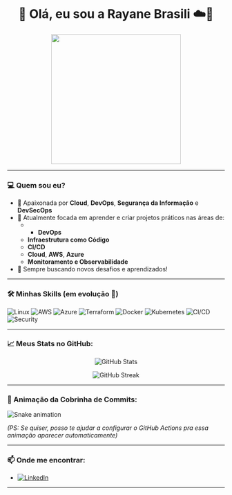 <h1 align="center">👋 Olá, eu sou a Rayane Brasili ☁️🔐</h1>

<p align="center">
  <img src="https://media.giphy.com/media/L8K62iTDkzGX6/giphy.gif" width="300" />
</p>

---

### 💻 Quem sou eu?

- 🔎 Apaixonada por **Cloud**, **DevOps**, **Segurança da Informação** e **DevSecOps**
- 🎯 Atualmente focada em aprender e criar projetos práticos nas áreas de:
  - - **DevOps**
  - **Infraestrutura como Código**
  - **CI/CD**
  - **Cloud**, **AWS**, **Azure**
  - **Monitoramento e Observabilidade**
- 🚀 Sempre buscando novos desafios e aprendizados!

---

### 🛠️ Minhas Skills (em evolução 🚀)

![Linux](https://progress-bar.dev/80/?title=Linux)
![AWS](https://progress-bar.dev/70/?title=AWS)
![Azure](https://progress-bar.dev/60/?title=Azure)
![Terraform](https://progress-bar.dev/75/?title=Terraform)
![Docker](https://progress-bar.dev/70/?title=Docker)
![Kubernetes](https://progress-bar.dev/60/?title=Kubernetes)
![CI/CD](https://progress-bar.dev/65/?title=CI/CD)
![Security](https://progress-bar.dev/70/?title=Security)

---

### 📈 Meus Stats no GitHub:

<p align="center">
  <img src="https://github-readme-stats.vercel.app/api?username=rayane-brasili&show_icons=true&theme=radical" alt="GitHub Stats"/>
</p>

<p align="center">
  <img src="https://github-readme-streak-stats.herokuapp.com/?user=rayane-brasili&theme=radical" alt="GitHub Streak"/>
</p>

---

### 🐍 Animação da Cobrinha de Commits:

![Snake animation](https://github.com/rayane-brasili/rayane-brasili/blob/output/github-contribution-grid-snake.svg)

*(PS: Se quiser, posso te ajudar a configurar o GitHub Actions pra essa animação aparecer automaticamente)*

---

### 📫 Onde me encontrar:

- [![LinkedIn](https://img.shields.io/badge/LinkedIn-0077B5?style=flat&logo=linkedin&logoColor=white)](https://www.linkedin.com/in/seu-linkedin-aqui)
---

